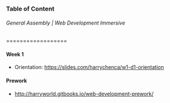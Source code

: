 ### Table of Content
###### General Assembly | Web Development Immersive 
==================

#### Week 1
- Orientation: https://slides.com/harrychenca/w1-d1-orientation

#### Prework
- http://harryworld.gitbooks.io/web-development-prework/
